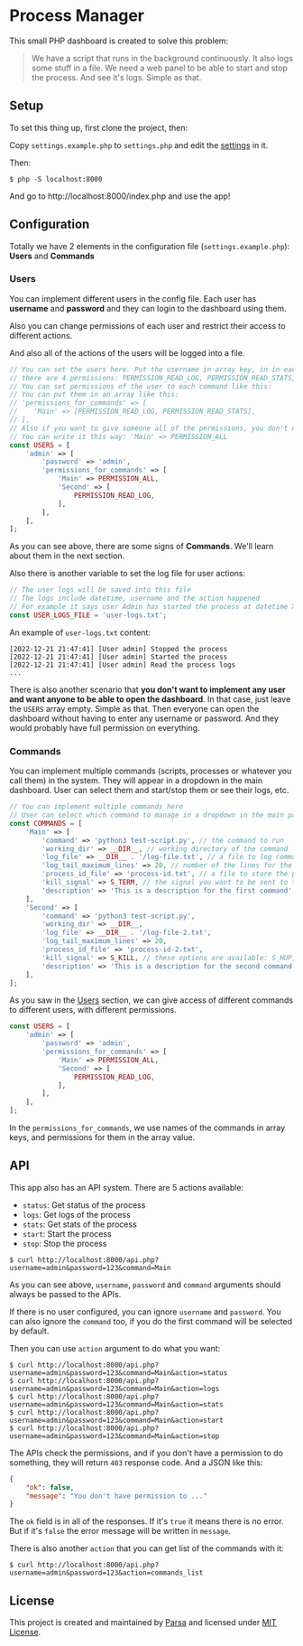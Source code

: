 # Process Manager
This small PHP dashboard is created to solve this problem:

> We have a script that runs in the background continuously.
> It also logs some stuff in a file.
> We need a web panel to be able to start and stop the process.
> And see it's logs.
> Simple as that.

## Setup
To set this thing up, first clone the project, then:

Copy `settings.example.php` to `settings.php` and edit the [settings](#Configuration) in it.

Then:

```shell
$ php -S localhost:8000
```

And go to http://localhost:8000/index.php and use the app!

## Configuration
Totally we have 2 elements in the configuration file (`settings.example.php`): **Users** and **Commands**

### Users
You can implement different users in the config file.
Each user has **username** and **password** and they can login to the dashboard using them.

Also you can change permissions of each user and restrict their access to different actions.

And also all of the actions of the users will be logged into a file.

```php
// You can set the users here. Put the username in array key, in in each you can set password and permissions
// there are 4 permissions: PERMISSION_READ_LOG, PERMISSION_READ_STATS, PERMISSION_START, PERMISSION_STOP
// You can set permissions of the user to each command like this:
// You can put them in an array like this:
// 'permissions_for_commands' => [
//    'Main' => [PERMISSION_READ_LOG, PERMISSION_READ_STATS],
// ],
// Also if you want to give someone all of the permissions, you don't need to write them all.
// You can write it this way: 'Main' => PERMISSION_ALL
const USERS = [
    'admin' => [
        'password' => 'admin',
        'permissions_for_commands' => [
            'Main' => PERMISSION_ALL,
            'Second' => [
                PERMISSION_READ_LOG,
            ],
        ],
    ],
];
```

As you can see above, there are some signs of **Commands**. We'll learn about them in the next section.

Also there is another variable to set the log file for user actions:

```php
// The user logs will be saved into this file
// The logs include datetime, username and the action happened
// For example it says user Admin has started the process at datetime X
const USER_LOGS_FILE = 'user-logs.txt';
```

An example of `user-logs.txt` content:

```
[2022-12-21 21:47:41] [User admin] Stopped the process
[2022-12-21 21:47:41] [User admin] Started the process
[2022-12-21 21:47:41] [User admin] Read the process logs
...
```

There is also another scenario that **you don't want to implement any user and want anyone to be able to open the dashboard**.
In that case, just leave the `USERS` array empty. Simple as that.
Then everyone can open the dashboard without having to enter any username or password.
And they would probably have full permission on everything.

### Commands
You can implement multiple commands (scripts, processes or whatever you call them) in the system.
They will appear in a dropdown in the main dashboard.
User can select them and start/stop them or see their logs, etc.

```php
// You can implement multiple commands here
// User can select which command to manage in a dropdown in the main page of the app
const COMMANDS = [
    'Main' => [
        'command' => 'python3 test-script.py', // the command to run
        'working_dir' => __DIR__, // working directory of the command
        'log_file' => __DIR__ . '/log-file.txt', // a file to log command output to it
        'log_tail_maximum_lines' => 20, // number of the lines for the log file tail when we show the logs
        'process_id_file' => 'process-id.txt', // a file to store the process id for the command
        'kill_signal' => S_TERM, // the signal you want to be sent to the command when the stop button gets pressed
        'description' => 'This is a description for the first command', // a description for the command
    ],
    'Second' => [
        'command' => 'python3 test-script.py',
        'working_dir' => __DIR__,
        'log_file' => __DIR__ . '/log-file-2.txt',
        'log_tail_maximum_lines' => 20,
        'process_id_file' => 'process-id-2.txt',
        'kill_signal' => S_KILL, // these options are available: S_HUP, S_INT, S_QUIT, S_ILL, S_TRAP, S_IOT, S_BUS, S_FPE, S_KILL, S_USR1, S_SEGV, S_USR2, S_PIPE, S_ALRM, S_TERM, S_STKFLT, S_CHLD, S_CONT, S_STOP, S_TSTP, S_TTIN, S_TTOU, S_URG, S_XCPU, S_XFSZ, S_VTALRM, S_PROF, S_WINCH, S_POLL, S_PWR, S_SYS
        'description' => 'This is a description for the second command. You can leave this field as a blank "" string',
    ],
];
```

As you saw in the [Users](#Users) section, we can give access of different commands to different users, with different permissions.

```php
const USERS = [
    'admin' => [
        'password' => 'admin',
        'permissions_for_commands' => [
            'Main' => PERMISSION_ALL,
            'Second' => [
                PERMISSION_READ_LOG,
            ],
        ],
    ],
];
```

In the `permissions_for_commands`, we use names of the commands in array keys,
and permissions for them in the array value.

## API
This app also has an API system.
There are 5 actions available:

- `status`: Get status of the process
- `logs`: Get logs of the process
- `stats`: Get stats of the process
- `start`: Start the process
- `stop`: Stop the process

```shell
$ curl http://localhost:8000/api.php?username=admin&password=123&command=Main
```

As you can see above, `username`, `password` and `command` arguments should always be passed to the APIs.

If there is no user configured, you can ignore `username` and `password`.
You can also ignore the `command` too, if you do the first command will be selected by default.

Then you can use `action` argument to do what you want:

```shell
$ curl http://localhost:8000/api.php?username=admin&password=123&command=Main&action=status
$ curl http://localhost:8000/api.php?username=admin&password=123&command=Main&action=logs
$ curl http://localhost:8000/api.php?username=admin&password=123&command=Main&action=stats
$ curl http://localhost:8000/api.php?username=admin&password=123&command=Main&action=start
$ curl http://localhost:8000/api.php?username=admin&password=123&command=Main&action=stop
```

The APIs check the permissions, and if you don't have a permission to do something,
they will return `403` response code. And a JSON like this:

```json
{
    "ok": false,
    "message": "You don't have permission to ..."
}
```

The `ok` field is in all of the responses.
If it's `true` it means there is no error.
But if it's `false` the error message will be written in `message`.

There is also another `action` that you can get list of the commands with it:

```shell
$ curl http://localhost:8000/api.php?username=admin&password=123&action=commands_list
```

## License
This project is created and maintained by [Parsa](https://github.com/parsampsh) and licensed under [MIT License](LICENSE).
